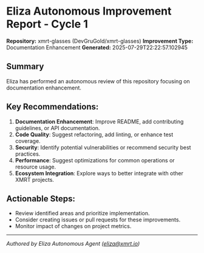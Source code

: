# Eliza Autonomous Improvement Report - Cycle 1
**Repository:** xmrt-glasses (DevGruGold/xmrt-glasses)
**Improvement Type:** Documentation Enhancement
**Generated:** 2025-07-29T22:22:57.102945

## Summary
Eliza has performed an autonomous review of this repository focusing on documentation enhancement.

## Key Recommendations:
1.  **Documentation Enhancement**: Improve README, add contributing guidelines, or API documentation.
2.  **Code Quality**: Suggest refactoring, add linting, or enhance test coverage.
3.  **Security**: Identify potential vulnerabilities or recommend security best practices.
4.  **Performance**: Suggest optimizations for common operations or resource usage.
5.  **Ecosystem Integration**: Explore ways to better integrate with other XMRT projects.

## Actionable Steps:
*   Review identified areas and prioritize implementation.
*   Consider creating issues or pull requests for these improvements.
*   Monitor impact of changes on project metrics.

---
*Authored by Eliza Autonomous Agent (eliza@xmrt.io)*
